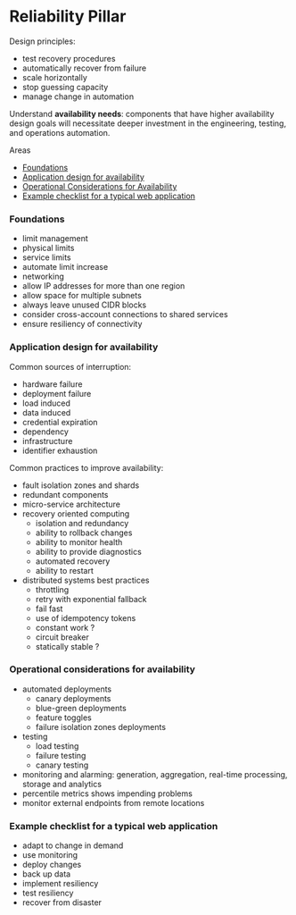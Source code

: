# Reliability Pillar 

Design principles:
 - test recovery procedures
 - automatically recover from failure
 - scale horizontally
 - stop guessing capacity
 - manage change in automation

Understand **availability needs**: components that have higher availability design goals will necessitate deeper investment in the engineering, testing, and operations automation.

Areas
- [Foundations](#foundations)
- [Application design for availability](#application-design-for-availability)
- [Operational Considerations for Availability](#operational-Considerations-for-Availability)
- [Example checklist for a typical web application](#example-checklist-for-a-typical-web-application)


### Foundations 
 - limit management
  - physical limits
  - service limits
  - automate limit increase
 - networking
  - allow IP addresses for more than one region
  - allow space for multiple subnets
  - always leave unused CIDR blocks
  - consider cross-account connections to shared services
  - ensure resiliency of connectivity

### Application design for availability

 Common sources of interruption:
 - hardware failure
 - deployment failure
 - load induced
 - data induced
 - credential expiration
 - dependency
 - infrastructure
 - identifier exhaustion

Common practices to improve availability:
 - fault isolation zones and shards
 - redundant components
 - micro-service architecture
 - recovery oriented computing
   - isolation and redundancy
   - ability to rollback changes
   - ability to monitor health
   - ability to provide diagnostics
   - automated recovery
   - ability to restart
 - distributed systems best practices
   - throttling
   - retry with exponential fallback
   - fail fast
   - use of idempotency tokens
   - constant work ?
   - circuit breaker
   - statically stable ?

### Operational considerations for availability
- automated deployments
  - canary deployments
  - blue-green deployments
  - feature toggles
  - failure isolation zones deployments
- testing
  - load testing
  - failure testing
  - canary testing
- monitoring and alarming: generation, aggregation, real-time processing, storage and analytics
 - percentile metrics shows impending problems
 - monitor external endpoints from remote locations

### Example checklist for a typical web application
  - adapt to change in demand
  - use monitoring
  - deploy changes
  - back up data
  - implement resiliency
  - test resiliency
  - recover from disaster



